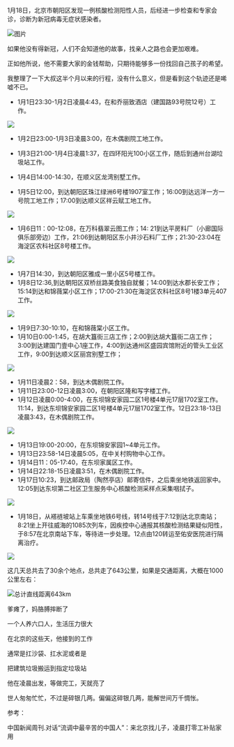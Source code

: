 

1月18日，北京市朝阳区发现一例核酸检测阳性人员，后经进一步检查和专家会诊，诊断为新冠病毒无症状感染者。



![图片](https://mmbiz.qpic.cn/mmbiz_png/qRCxicPtm13JLfryrgEtXibHSTOPNMicpQe2ckaRNrZ6wYl9SHZKiahjKWdl4XW0pmwb25V8icibkWyoSqUShAf9ia14w/640?wx_fmt=png&tp=webp&wxfrom=5&wx_lazy=1&wx_co=1)

如果他没有得新冠，人们不会知道他的故事，找亲人之路也会更加艰难。

正如他所说，他不需要大家的金钱帮助，只期待能够多一份找回自己孩子的希望。

我整理了一下大叔这半个月以来的行程，没有什么意义，但是看到这个轨迹还是唏嘘不已。



- 1月1日23:30-1月2日凌晨4:43，在和乔丽致酒店（建国路93号院12号）工作。

![](https://gitee.com/kitmyfaceplease/image_upload/raw/master/image/20220120211929.png)

- 1月2日23:00-1月3日凌晨3:00，在木偶剧院工地工作。

- 1月3日21:00-1月4日凌晨1:37，在四环阳光100小区工作，随后到通州台湖垃圾站工作。
- 1月4日14:00-14:30，在顺义区龙湾别墅工作。
- 1月5日12:00，到达朝阳区珠江绿洲6号楼1907室工作；16:00到达远洋一方一号院工地工作；17:00到达顺义区祥云赋工地工作。

![](https://img-blog.csdnimg.cn/08b92a91180847ed984fd424ac52e192.png?x-oss-process=image/watermark,type_d3F5LXplbmhlaQ,shadow_50,text_Q1NETiBA6ZSQ5aSa5a6d55qE5Zyw55CG56m66Ze0,size_20,color_FFFFFF,t_70,g_se,x_16)

- 1月6日11：00-12:08，在万科翡翠云图工作；14: 21到达平房料厂（小廊国际俱乐部旁边）工作，21:06到达朝阳区东小井沙石料厂工作；21:30-23:04在海淀区农科社区8号楼工作。

![](https://img-blog.csdnimg.cn/132bc3c3b75849ee9b3e8862f72813e1.png?x-oss-process=image/watermark,type_d3F5LXplbmhlaQ,shadow_50,text_Q1NETiBA6ZSQ5aSa5a6d55qE5Zyw55CG56m66Ze0,size_20,color_FFFFFF,t_70,g_se,x_16)

- 1月7日14:30，到达朝阳区雅成一里小区5号楼工作。
- 1月8日12:36,到达朝阳区双桥丝路美食独自就餐；14:00到达水郡长安工作；15:14到达和锦薇棠小区工作；17:00-21:30在海淀区农科社区8号1楼3单元407工作。

![](https://img-blog.csdnimg.cn/674afeb256784b47b32a623ed63d2570.png?x-oss-process=image/watermark,type_d3F5LXplbmhlaQ,shadow_50,text_Q1NETiBA6ZSQ5aSa5a6d55qE5Zyw55CG56m66Ze0,size_19,color_FFFFFF,t_70,g_se,x_16)

- 1月9日7:30-10:10，在和锦薇棠小区工作。
- 1月10日0:00-1:45，在胡大簋街三店工作；2:00到达胡大簋街二店工作；3:00到达建国门壹中心1座工作，4:00到达通州区盛园宾馆附近的管头工业区工作，9:00到达顺义区丽宫别墅工作；

![](https://img-blog.csdnimg.cn/81bd70c8e59d49959a102bc82b67ea2e.png?x-oss-process=image/watermark,type_d3F5LXplbmhlaQ,shadow_50,text_Q1NETiBA6ZSQ5aSa5a6d55qE5Zyw55CG56m66Ze0,size_20,color_FFFFFF,t_70,g_se,x_16)

- 1月11日凌晨2：58，到达木偶剧院工作。
- 1月11日23:00-12日凌晨3:00，在朝阳区隆和写字楼工作。
- 1月12日凌晨0:00-4:00，在东坝锦安家园二区1号楼4单元17层1702室工作。11:14，到达东坝锦安家园二区1号楼4单元17层1702室工作。12日23:18-13日凌晨3:43，在木偶剧院工作。

![](https://img-blog.csdnimg.cn/6dbbe852962b48ed945ecce46f497248.png?x-oss-process=image/watermark,type_d3F5LXplbmhlaQ,shadow_50,text_Q1NETiBA6ZSQ5aSa5a6d55qE5Zyw55CG56m66Ze0,size_20,color_FFFFFF,t_70,g_se,x_16)

- 1月13日19:00-20:00，在东坝锦安家园1~4单元工作。
- 1月13日23:58-14日凌晨5:05，在中关村购物中心工作。
- 1月14日11：05-17:40，在东坝家属区工作。
- 1月14日22:18-15日凌晨3:51，在木偶剧院工作。
- 1月17日10:23，到达邮政局（陶然亭店）邮寄信件，之后乘坐地铁返回家中。12:05到达东坝第二社区卫生服务中心核酸检测采样点采集咽拭子。

![](https://img-blog.csdnimg.cn/2692981822024b54b711941ec2e3b07c.png?x-oss-process=image/watermark,type_d3F5LXplbmhlaQ,shadow_50,text_Q1NETiBA6ZSQ5aSa5a6d55qE5Zyw55CG56m66Ze0,size_20,color_FFFFFF,t_70,g_se,x_16)

- 1月18日，从褡裢坡站上车乘坐地铁6号线，转14号线于7:12到达北京南站；8:21坐上开往威海的1085次列车，因疾控中心通报其核酸检测结果疑似阳性，于8:57在北京南站下车，等待进一步处理。12点由120转运至佑安医院进行隔离治疗。

![](https://img-blog.csdnimg.cn/a5eb0524838b41f28a4dc70bbb72c7d8.png?x-oss-process=image/watermark,type_d3F5LXplbmhlaQ,shadow_50,text_Q1NETiBA6ZSQ5aSa5a6d55qE5Zyw55CG56m66Ze0,size_19,color_FFFFFF,t_70,g_se,x_16)

这几天总共去了30余个地点，总共走了643公里，如果是交通距离，大概在1000公里左右：

![总计直线距离643km](https://img-blog.csdnimg.cn/ddb8cfc1b2174c02adadb698aea6463f.png?x-oss-process=image/watermark,type_d3F5LXplbmhlaQ,shadow_50,text_Q1NETiBA6ZSQ5aSa5a6d55qE5Zyw55CG56m66Ze0,size_20,color_FFFFFF,t_70,g_se,x_16)

爹瘫了，妈胳膊摔断了

一个人养六口人，生活压力很大

在北京的这些天，他接到的工作

通常是扛沙袋、扛水泥或者是

把建筑垃圾搬运到指定垃圾站

他在凌晨出发，等做完工，天就亮了



世人匆匆忙忙，不过是碎银几两。偏偏这碎银几两，能解世间万千惆怅。



参考：

中国新闻周刊.对话“流调中最辛苦的中国人”：来北京找儿子，凌晨打零工补贴家用
